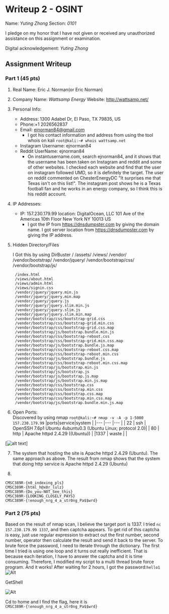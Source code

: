 # Writeup 2 - OSINT

Name: *Yuting Zhong*
Section: *0101*

I pledge on my honor that I have not given or received any unauthorized assistance on this assignment or examination.

Digital acknowledgement: *Yuting Zhong*

## Assignment Writeup

### Part 1 (45 pts)

1. Real Name: Eric J. Norman(or Eric Norman)
2. Company Name: *Wattsamp Energy* Website: http://wattsamp.net/
3. Personal Info:
    - Address: 1300 Adabel Dr, El Paso, TX 79835, US
    - Phone:+1 2026562837
    - Email: ejnorman84@gmail.com
        + I got his contact information and address from using the tool whois on kali
        ```root@kali:~# whois wattsamp.net```
    - Instagram Username: ejnorman84
    - Reddit UserName: ejnorman84
        + On instantusername.com, search ejnorman84,
        and it shows that the username has been taken on Instagram
        and reddit and some of other websites.
        I checked each website and find that the user on instagram followed
        UMD, so it is definitely the target. The user on reddit commented on
        ChesterEnergyDC "It surprises me that Texas isn't on this list!".
        The instagram post shows he is a Texas football fan and he works in
        an energy company, so I think this is his reddit account.
4. IP Addresses:
    - IP: 157.230.179.99
    location:  DigitalOcean, LLC 101 Ave of the Americas 10th Floor New York NY 10013 US
        + I got the IP from https://dnsdumpster.com by giving the domain name.
        I got server location from https://dnsdumpster.com by giving the IP address.  
5. Hidden Directory/Files  

    I Got this by using DirBuster
        /
        /assets/
        /views/
        /vendor/
        /vendor/bootstrap/
        /vendor/jquery/
        /vendor/bootstrap/css/
        /vendor/bootstrap/js/

        /index.html
        /views/about.html
        /views/admin.html
        /views/signin.css
        /vendor/jquery/jquery.min.js
        /vendor/jquery/jquery.min.map
        /vendor/jquery/jquery.js
        /vendor/jquery/jquery.slim.min.js
        /vendor/jquery/jquery.slim.js
        /vendor/jquery/jquery.slim.min.map
        /vendor/bootstrap/css/bootstrap-grid.css
        /vendor/bootstrap/css/bootstrap-grid.min.css
        /vendor/bootstrap/css/bootstrap-grid.css.map
        /vendor/bootstrap/js/bootstrap.bundle.min.js
        /vendor/bootstrap/css/bootstrap-reboot.css
        /vendor/bootstrap/css/bootstrap-grid.min.css.map
        /vendor/bootstrap/js/bootstrap.bundle.js.map
        /vendor/bootstrap/css/bootstrap-reboot.css.map
        /vendor/bootstrap/css/bootstrap-reboot.min.css
        /vendor/bootstrap/js/bootstrap.bundle.js
        /vendor/bootstrap/css/bootstrap-reboot.min.css.map
        /vendor/bootstrap/js/bootstrap.min.js
        /vendor/bootstrap/js/bootstrap.js
        /vendor/bootstrap/js/bootstrap.js.map
        /vendor/bootstrap/js/bootstrap.min.js.map
        /vendor/bootstrap/css/bootstrap.css
        /vendor/bootstrap/css/bootstrap.min.css
        /vendor/bootstrap/css/bootstrap.css.map
        /vendor/bootstrap/css/bootstrap.min.css.map
        /vendor/bootstrap/js/bootstrap.bundle.min.js.map

6. Open Ports:  
Discovered by using nmap
```root@kali:~# nmap -v -A -p 1-5000 157.230.179.99```
|ports|service|system                                                       |
|---  |---    |---                                                          |
|  22 |  ssh  | OpenSSH 7.6p1 Ubuntu 4ubuntu0.3 (Ubuntu Linux; protocol 2.0)|
|  80 | http  |  Apache httpd 2.4.29 ((Ubuntu))                             |
|1337 | waste |                                                             |  

[![alt text](https://github.com/ununununium/389Rfall2019/blob/master/week/2/writeup/screen_shots/port_scan_result.png)]


7. The system that hosting the site is Apache httpd 2.4.29 (Ubuntu). The same approach as above.
    The result from nmap shows that the system that doing http service is Apache httpd 2.4.29 (Ubuntu)

8.  
  ```CMSC389R-{n0_indexing_pls}```  
  ```CMSC389R-{html_h@x0r_lulz}```  
  ```CMSC389R-{Do_you-N0T_See_this}```  
  ```CMSC389R-{LOOKING_CLOSELY_PAYS}```   
  ```CMSC389R-{!enough_nrg_4_a_str0ng_Pa$$wrd}```




### Part 2 (75 pts)  
Based on the result of nmap scan, I believe the target port is 1337.
I tried ```nc 157.230.179.99 1337```, and then captcha appears. To get rid of this captcha is easy, just use regular expression to extract out the first number, second number, operator then calculate the result and send it back to the server. To brute force the password, I need to iterate through the dictionary. The first time I tried is using one loop and it turns out really inefficient. That is because each iteration, I have to answer the captcha and it is time consuming. Therefore, I modified my script to a multi thread brute force program. And it works! After waiting for 2 hours, I got the password:```hello1```   
![Alt][getpassword]  

GetShell  

![Alt][getshell]  

Cd to home and I find the flag, here it is  
```CMSC389R-{!enough_nrg_4_a_str0ng_Pa$$wrd}```

[port_scan_result]: /screen_shots/port_scan_result.png
[getpassword]: https://github.com/ununununium/389Rfall2019/blob/master/week/2/writeup/screen_shots/getpassword.png
[getshell]: /screen_shots/getshell.png
